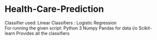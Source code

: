 # Health-Care-Prediction
Classifier used: Linear Classifiers : Logistic Regression  For running the given script: Python 3 Numpy Pandas for data i/o Scikit-learn Provides all the classifiers 
